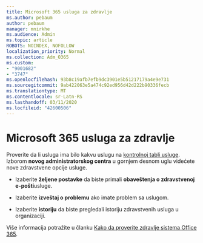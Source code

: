 ```yaml
---
title: Microsoft 365 usluga za zdravlje
ms.author: pebaum
author: pebaum
manager: mnirkhe
ms.audience: Admin
ms.topic: article
ROBOTS: NOINDEX, NOFOLLOW
localization_priority: Normal
ms.collection: Adm_O365
ms.custom:
- "9001682"
- "3747"
ms.openlocfilehash: 93b8c19afb7efb9dc3901e5b51217179a4e9e731
ms.sourcegitcommit: 9ab422063e5a474c92ed956d42d222b90336fecb
ms.translationtype: MT
ms.contentlocale: sr-Latn-RS
ms.lasthandoff: 03/11/2020
ms.locfileid: "42600506"
---
```

# <a name="microsoft-365-service-health"></a>Microsoft 365 usluga za zdravlje


Proverite da li usluga ima bilo kakvu uslugu na [kontrolnoj tabli usluge](https://admin.microsoft.com/Adminportal/Home?source=applauncher#/servicehealth). Izborom **novog administratorskog centra** u gornjem desnom uglu videćete nove zdravstvene opcije usluge.

- Izaberite **željene postavke** da biste primali **obaveštenja o zdravstvenoj e-pošti**usluge.

- Izaberite **izveštaj o problemu** ako imate problem sa uslugom.

- Izaberite **istoriju** da biste pregledali istoriju zdravstvenih usluga u organizaciji. 

Više informacija potražite u članku [Kako da proverite zdravlje sistema Office 365](https://docs.microsoft.com/office365/enterprise/view-service-health). 